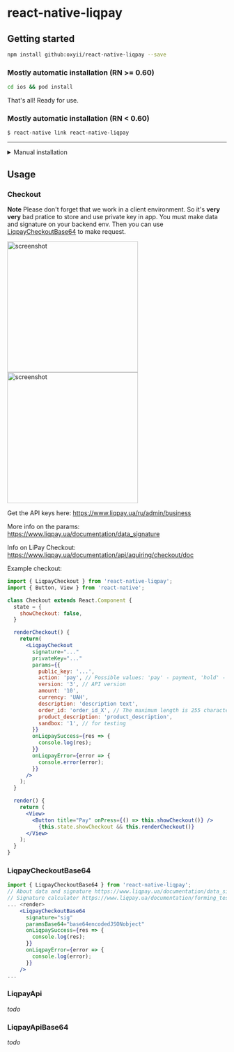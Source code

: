 # react-native-liqpay

## Getting started

```bash
npm install github:oxyii/react-native-liqpay --save
```

### Mostly automatic installation (RN >= 0.60)

```bash
cd ios && pod install
```

That's all! Ready for use.

### Mostly automatic installation (RN < 0.60)

`$ react-native link react-native-liqpay`

---

<details>
  <summary>Manual installation</summary>

#### iOS

1. In XCode, in the project navigator, right click `Libraries` ➜ `Add Files to [your project's name]`
2. Go to `node_modules` ➜ `react-native-liqpay` and add `RNLiqpay.xcodeproj`
3. In XCode, in the project navigator, select your project. From `RNLiqpay.xcodeproj/Producs/`, add `libRNLiqpay.a` to your project's `Build Phases` ➜ `Link Binary With Libraries`
4. Run your project (`Cmd+R`)

#### Android

1. Open up `android/app/src/main/java/[...]/MainActivity.java`
    - Add `import com.reactlibrary.RNReactNativeLiqpayPackage;` to the imports at the top of the file
    - Add `new RNReactNativeLiqpayPackage()` to the list returned by the `getPackages()` method
2. Append the following lines to `android/settings.gradle`:

  ```java
  include ':react-native-liqpay'
  project(':react-native-liqpay').projectDir = new File(rootProject.projectDir, '../node_modules/react-native-liqpay/android')
  ```

3. Insert the following lines inside the dependencies block in `android/app/build.gradle`:

  ```java
  compile project(':react-native-liqpay')
  ```

4. Insert the following lines inside the dependencies block in `android/app/src/main/AndroidManifest.xml`:

  ```xml
  <uses-permission android:name="android.permission.ACCESS_NETWORK_STATE"/>
  <uses-permission android:name="android.permission.READ_PHONE_STATE"/>

  <activity android:name="ua.privatbank.paylibliqpay.CheckoutActivity"/>
  ```

5. Insert the following lines inside the dependencies block in `android/app/src/main/java/com/[yourappname]/MainApplication.java`:

  ```java
  return Arrays.<ReactPackage>asList(
    new RNLiqpayPackage()
  );
  ```
  
6. To avoid problems with compile SDK version insert following inside `android/buid.gradle`
  ```
    subprojects {
        afterEvaluate {
            project -> if (project.hasProperty("android")) {
                android {
                    compileSdkVersion rootProject.ext.compileSdkVersion
                    buildToolsVersion rootProject.ext.buildToolsVersion
                }
            }
        }
    }
  ```
7. Request permissions
  ```javascript
    if (Platform.OS === 'android') {
      try {
        const granted = await PermissionsAndroid.request(PermissionsAndroid.PERMISSIONS.READ_PHONE_STATE);

        if (granted === PermissionsAndroid.RESULTS.GRANTED) {
          // open liqpay
        }
      } catch (e) {
        console.log(e);
      }
    } else {
      // open liqpay
    }
  ```  

</details>

## Usage

### Checkout

**Note** Please don't forget that we work in a client environment. So it's **very very** bad pratice to store and use private key in app. You must make data and signature on your backend env. Then you can use [LiqpayCheckoutBase64](#liqpaycheckoutbase64) to make request.

<img src="screenshot_android.png" alt="screenshot" width="300" /> <img src="screenshot_ios.png" alt="screenshot" width="300" />

Get the API keys here:
https://www.liqpay.ua/ru/admin/business

More info on the params:
https://www.liqpay.ua/documentation/data_signature

Info on LiPay Checkout:
https://www.liqpay.ua/documentation/api/aquiring/checkout/doc

Example checkout:

```jsx
import { LiqpayCheckout } from 'react-native-liqpay';
import { Button, View } from 'react-native';

class Checkout extends React.Component {
  state = {
    showCheckout: false,
  }

  renderCheckout() {
    return(
      <LiqpayCheckout
        signature="..."
        privateKey="..."
        params={{
          public_key: '...',
          action: 'pay', // Possible values: 'pay' - payment, 'hold' - blocking funds on the sender's account, 'subscribe' - regular payment, 'paydonate' - donation, auth - preauthorization of the card
          version: '3', // API version
          amount: '10',
          currency: 'UAH',
          description: 'description text',
          order_id: 'order_id_X', // The maximum length is 255 characters
          product_description: 'product_description',
          sandbox: '1', // for testing
        }}
        onLiqpaySuccess={res => {
          console.log(res);
        }}
        onLiqpayError={error => {
          console.error(error);
        }}
      />
    );
  }

  render() {
    return (
      <View>
        <Button title="Pay" onPress={() => this.showCheckout()} />
          {this.state.showCheckout && this.renderCheckout()}
      </View>
    );
  }
}
```

### LiqpayCheckoutBase64

```jsx
import { LiqpayCheckoutBase64 } from 'react-native-liqpay';
// About data and signature https://www.liqpay.ua/documentation/data_signature
// Signature calculator https://www.liqpay.ua/documentation/forming_test_data/
... <render>
    <LiqpayCheckoutBase64
      signature="sig"
      paramsBase64="base64encodedJSONobject"
      onLiqpaySuccess={res => {
        console.log(res);
      }}
      onLiqpayError={error => {
        console.log(error);
      }}
    />
...
```

### LiqpayApi

_todo_

### LiqpayApiBase64

_todo_
